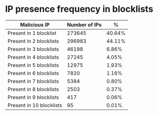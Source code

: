 # IP presence frequency in blocklists
| Malicious IP | Number of IPs | % |
|----|----|----|
| Present in 1 blocklist | 273645 | 40.64% |
| Present in 2 blocklists | 296983 | 44.11% |
| Present in 3 blocklists | 46198 | 6.86% |
| Present in 4 blocklists | 27245 | 4.05% |
| Present in 5 blocklists | 12975 | 1.93% |
| Present in 6 blocklists | 7820 | 1.16% |
| Present in 7 blocklists | 5384 | 0.80% |
| Present in 8 blocklists | 2503 | 0.37% |
| Present in 9 blocklists | 417 | 0.06% |
| Present in 10 blocklists | 95 | 0.01% |
